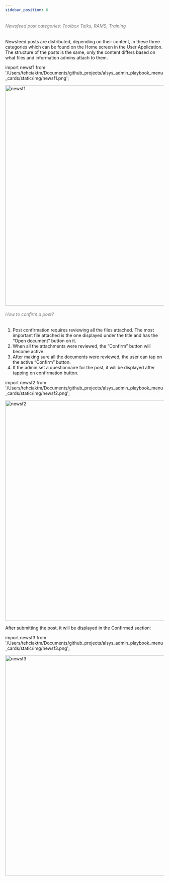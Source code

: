 ```yaml
---
sidebar_position: 6
---
```




<h6><font color="gray">Newsfeed post categories: Toolbox Talks, RAMS, Training</font></h6>

Newsfeed posts are distributed, depending on their content, in these three categories which can be found on the Home screen in the User Application. 
The structure of the posts is the same, only the content differs based on what files and information admins attach to them. 

import newsf1 from '/Users/tehciaktm/Documents/github_projects/alsys_admin_playbook_menu_cards/static/img/newsf1.png';

<img src={newsf1} alt="newsf1" width="700"/>

<h6><font color="gray">How to confirm a post?</font></h6>

 1. Post confirmation requires reviewing all the files attached. The most important file attached is the one displayed under the title and has the “Open document” button on it.
 2. When all the attachments were reviewed, the “Confirm” button will become active.
 3. After making sure all the documents were reviewed, the user can tap on the active “Confirm” button.
 4. If the admin set a questionnaire for the post, it will be displayed after tapping on confirmation button.

import newsf2 from '/Users/tehciaktm/Documents/github_projects/alsys_admin_playbook_menu_cards/static/img/newsf2.png';

<img src={newsf2} alt="newsf2" width="700"/>

After submitting the post, it will be displayed in the Confirmed section:

import newsf3 from '/Users/tehciaktm/Documents/github_projects/alsys_admin_playbook_menu_cards/static/img/newsf3.png';

<img src={newsf3} alt="newsf3" width="700"/>

